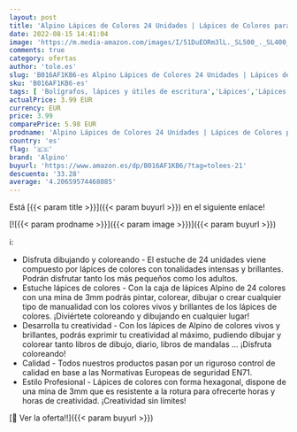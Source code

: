 ```yaml
---
layout: post
title: 'Alpino Lápices de Colores 24 Unidades | Lápices de Colores para Niños | Dibuja y Colorea con Colores Vivos y Brillantes | Material Escolar | Estuche Lápices de Colores'
date: 2022-08-15 14:41:04
image: 'https://m.media-amazon.com/images/I/51DuEORm3lL._SL500_._SL400_.jpg'
comments: true
category: ofertas
author: 'tole.es'
slug: 'B016AF1KB6-es Alpino Lápices de Colores 24 Unidades | Lápices de Colores...'
sku: 'B016AF1KB6-es'
tags: [ 'Bolígrafos, lápices y útiles de escritura','Lápices','Lápices de colores para adultos','Oficina y papelería','alpino','escolar','lápices','material','🇪🇸', ]
actualPrice: 3.99 EUR
currency: EUR
price: 3.99
comparePrice: 5.98 EUR
prodname: 'Alpino Lápices de Colores 24 Unidades | Lápices de Colores para Niños | Dibuja y Colorea con Colores Vivos y Brillantes | Material Escolar | Estuche Lápices de Colores'
country: 'es'
flag: '🇪🇸'
brand: 'Alpino'
buyurl: 'https://www.amazon.es/dp/B016AF1KB6/?tag=tolees-21'
descuento: '33.28'
average: '4.20659574468085'
---
```


Está [{{< param title >}}]({{< param buyurl >}}) en el siguiente enlace!

[![{{< param prodname >}}]({{< param image >}})]({{< param buyurl >}})

ℹ️:

- Disfruta dibujando y coloreando - El estuche de 24 unidades viene compuesto por lápices de colores con tonalidades intensas y brillantes. Podrán disfrutar tanto los más pequeños como los adultos.
- Estuche lápices de colores - Con la caja de lápices Alpino de 24 colores con una mina de 3mm podrás pintar, colorear, dibujar o crear cualquier tipo de manualidad con los colores vivos y brillantes de los lápices de colores. ¡Diviértete coloreando y dibujando en cualquier lugar!
- Desarrolla tu creatividad - Con los lápices de Alpino de colores vivos y brillantes, podrás exprimir tu creatividad al máximo, pudiendo dibujar y colorear tanto libros de dibujo, diario, libros de mandalas … ¡Disfruta coloreando!
- Calidad - Todos nuestros productos pasan por un riguroso control de calidad en base a las Normativas Europeas de seguridad EN71.
- Estilo Profesional - Lápices de colores con forma hexagonal, dispone de una mina de 3mm que es resistente a la rotura para ofrecerte horas y horas de creatividad. ¡Creatividad sin límites!

[🛒 Ver la oferta!!]({{< param buyurl >}})
